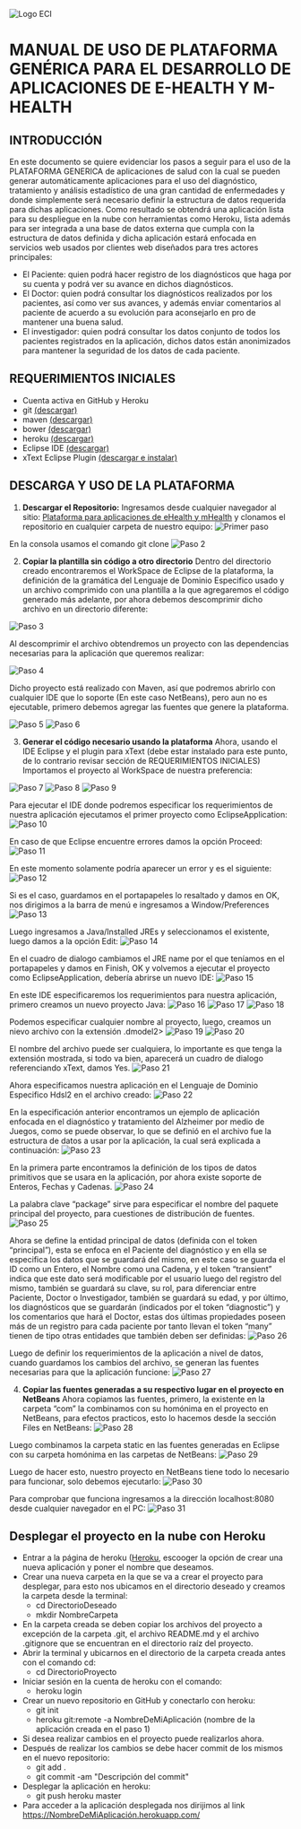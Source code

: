 ![Logo ECI](http://www.escuelaing.edu.co/uploads/descargables/1193_logo_horizontal.jpg)

# **MANUAL DE USO DE PLATAFORMA GENÉRICA PARA EL DESARROLLO DE APLICACIONES DE E-HEALTH Y M-HEALTH**

## **INTRODUCCIÓN**

En este documento se quiere evidenciar los pasos a seguir para el uso de la PLATAFORMA GENERICA de aplicaciones de salud con la cual se pueden generar automáticamente aplicaciones para el uso del diagnóstico, tratamiento y análisis estadístico de una gran cantidad de enfermedades y donde simplemente será necesario definir la estructura de datos requerida para dichas aplicaciones. Como resultado se obtendrá una aplicación lista para su despliegue en la nube con herramientas como Heroku, lista además para ser integrada a una base de datos externa que cumpla con la estructura de datos definida y dicha aplicación estará enfocada en servicios web usados por clientes web diseñados para tres actores principales:
* El Paciente: quien podrá hacer registro de los diagnósticos que haga por su cuenta y podrá ver su avance en dichos diagnósticos.
* El Doctor: quien podrá consultar los diagnósticos realizados por los pacientes, así como ver sus avances, y además enviar comentarios al paciente de acuerdo a su evolución para aconsejarlo en pro de mantener una buena salud.
* El investigador: quien podrá consultar los datos conjunto de todos los pacientes registrados en la aplicación, dichos datos están anonimizados para mantener la seguridad de los datos de cada paciente.

## **REQUERIMIENTOS INICIALES**

* Cuenta activa en GitHub y Heroku
* git [(descargar)](https://git-scm.com/downloads)
* maven [(descargar)](https://maven.apache.org/download.cgi)
* bower [(descargar)](https://bower.io/#install-bower)
* heroku [(descargar)](https://devcenter.heroku.com/articles/heroku-cli)
* Eclipse IDE [ (descargar)](https://www.eclipse.org/downloads/)
* xText Eclipse Plugin [(descargar e instalar)](https://eclipse.org/Xtext/download.html)

## **DESCARGA Y USO DE LA PLATAFORMA**

1. **Descargar el Repositorio:**
Ingresamos desde cualquier navegador al sitio: [Plataforma para aplicaciones de eHealth y mHealth](https://github.com/PipeRojas/CodeGeneratorHealthFramework) y clonamos el repositorio en cualquier carpeta de nuestro equipo:
![Primer paso](https://github.com/AlejandraZamora/HealthImages/blob/master/imagenes/1.png)

En la consola usamos el comando git clone <Link al Repositorio>
![Paso 2](https://github.com/AlejandraZamora/HealthImages/blob/master/imagenes/2.png)

2. **Copiar la plantilla sin código a otro directorio**
Dentro del directorio creado encontraremos el WorkSpace de Eclipse de la plataforma, la definición de la gramática del Lenguaje de Dominio Especifico usado y un archivo comprimido con una plantilla a la que agregaremos el código generado más adelante, por ahora debemos descomprimir dicho archivo en un directorio diferente:

![Paso 3](https://github.com/AlejandraZamora/HealthImages/blob/master/imagenes/3.png)

Al descomprimir el archivo obtendremos un proyecto con las dependencias necesarias para la aplicación que queremos realizar:

![Paso 4](https://github.com/AlejandraZamora/HealthImages/blob/master/imagenes/4.png)

Dicho proyecto está realizado con Maven, así que podremos abrirlo con cualquier IDE que lo soporte (En este caso NetBeans), pero aun no es ejecutable, primero debemos agregar las fuentes que genere la plataforma.

![Paso 5](https://github.com/AlejandraZamora/HealthImages/blob/master/imagenes/5.png)
![Paso 6](https://github.com/AlejandraZamora/HealthImages/blob/master/imagenes/6.png)

3. **Generar el código necesario usando la plataforma**
Ahora, usando el IDE Eclipse y el plugin para xText (debe estar instalado para este punto, de lo contrario revisar sección de REQUERIMIENTOS INICIALES)
Importamos el proyecto al WorkSpace de nuestra preferencia:

![Paso 7](https://github.com/AlejandraZamora/HealthImages/blob/master/imagenes/7.png)
![Paso 8](https://github.com/AlejandraZamora/HealthImages/blob/master/imagenes/8.png)
![Paso 9](https://github.com/AlejandraZamora/HealthImages/blob/master/imagenes/9.png)

Para ejecutar el IDE donde podremos especificar los requerimientos de nuestra aplicación ejecutamos el primer proyecto como EclipseApplication:
![Paso 10](https://github.com/AlejandraZamora/HealthImages/blob/master/imagenes/10.png)

En caso de que Eclipse encuentre errores damos la opción Proceed:
![Paso 11](https://github.com/AlejandraZamora/HealthImages/blob/master/imagenes/11.png)

En este momento solamente podría aparecer un error y es el siguiente:
![Paso 12](https://github.com/AlejandraZamora/HealthImages/blob/master/imagenes/12.png)

Si es el caso, guardamos en el portapapeles lo resaltado y damos en OK, nos dirigimos a la barra de menú e ingresamos a Window/Preferences
![Paso 13](https://github.com/AlejandraZamora/HealthImages/blob/master/imagenes/13.png)

Luego ingresamos a Java/Installed JREs y seleccionamos el existente, luego damos a la opción Edit:
![Paso 14](https://github.com/AlejandraZamora/HealthImages/blob/master/imagenes/14.png)

En el cuadro de dialogo cambiamos el JRE name por el que teníamos en el portapapeles y damos en Finish, OK y volvemos a ejecutar el proyecto como EclipseApplication, debería abrirse un nuevo IDE:
![Paso 15](https://github.com/AlejandraZamora/HealthImages/blob/master/imagenes/15.png)

En este IDE especificaremos los requerimientos para nuestra aplicación, primero creamos un nuevo proyecto Java:
![Paso 16](https://github.com/AlejandraZamora/HealthImages/blob/master/imagenes/16.png)
![Paso 17](https://github.com/AlejandraZamora/HealthImages/blob/master/imagenes/17.png)
![Paso 18](https://github.com/AlejandraZamora/HealthImages/blob/master/imagenes/18.png)

Podemos especificar cualquier nombre al proyecto, luego, creamos un nievo archivo con la extensión .dmodel2>
![Paso 19](https://github.com/AlejandraZamora/HealthImages/blob/master/imagenes/19.png)
![Paso 20](https://github.com/AlejandraZamora/HealthImages/blob/master/imagenes/20.png)

El nombre del archivo puede ser cualquiera, lo importante es que tenga la extensión mostrada, si todo va bien, aparecerá un cuadro de dialogo referenciando xText, damos Yes.
![Paso 21](https://github.com/AlejandraZamora/HealthImages/blob/master/imagenes/21.png)

Ahora especificamos nuestra aplicación en el Lenguaje de Dominio Especifico Hdsl2 en el archivo creado:
![Paso 22](https://github.com/AlejandraZamora/HealthImages/blob/master/imagenes/22.png)

En la especificación anterior encontramos un ejemplo de aplicación enfocada en el diagnóstico y tratamiento del Alzheimer por medio de Juegos, como se puede observar, lo que se definió en el archivo fue la estructura de datos a usar por la aplicación, la cual será explicada a continuación:
![Paso 23](https://github.com/AlejandraZamora/HealthImages/blob/master/imagenes/23.png)

En la primera parte encontramos la definición de los tipos de datos primitivos que se usara en la aplicación, por ahora existe soporte de Enteros, Fechas y Cadenas.
![Paso 24](https://github.com/AlejandraZamora/HealthImages/blob/master/imagenes/24.png)

La palabra clave “package” sirve para especificar el nombre del paquete principal del proyecto, para cuestiones de distribución de fuentes.
![Paso 25](https://github.com/AlejandraZamora/HealthImages/blob/master/imagenes/25.png)

Ahora se define la entidad principal de datos (definida con el token “principal”), esta se enfoca en el Paciente del diagnóstico y en ella se especifica los datos que se guardará del mismo, en este caso se guarda el ID como un Entero, el Nombre como una Cadena, y el token “transient” indica que este dato será modificable por el usuario luego del registro del mismo, también se guardará su clave, su rol, para diferenciar entre Paciente, Doctor o Investigador, también se guardará su edad, y por último, los diagnósticos que se guardarán (indicados por el token “diagnostic”) y los comentarios que hará el Doctor, estas dos últimas propiedades poseen más de un registro para cada paciente por tanto llevan el token “many” tienen de tipo otras entidades que también deben ser definidas:
![Paso 26](https://github.com/AlejandraZamora/HealthImages/blob/master/imagenes/26.png)

Luego de definir los requerimientos de la aplicación a nivel de datos, cuando guardamos los cambios del archivo, se generan las fuentes necesarias para que la aplicación funcione:
![Paso 27](https://github.com/AlejandraZamora/HealthImages/blob/master/imagenes/27.png)

4. **Copiar las fuentes generadas a su respectivo lugar en el proyecto en NetBeans**
Ahora copiamos las fuentes, primero, la existente en la carpeta “com” la combinamos con su homónima en el proyecto en NetBeans, para efectos practicos, esto lo hacemos desde la sección Files en NetBeans:
![Paso 28](https://github.com/AlejandraZamora/HealthImages/blob/master/imagenes/28.png)

Luego combinamos la carpeta static en las fuentes generadas en Eclipse con su carpeta homónima en las carpetas de NetBeans:
![Paso 29](https://github.com/AlejandraZamora/HealthImages/blob/master/imagenes/29.png)

Luego de hacer esto, nuestro proyecto en NetBeans tiene todo lo necesario para funcionar, solo debemos ejecutarlo:
![Paso 30](https://github.com/AlejandraZamora/HealthImages/blob/master/imagenes/30.png)

Para comprobar que funciona ingresamos a la dirección localhost:8080 desde cualquier navegador en el PC:
![Paso 31](https://github.com/AlejandraZamora/HealthImages/blob/master/imagenes/31.png)


## **Desplegar el proyecto en la nube con Heroku**
* Entrar a la página de heroku ([Heroku](https://www.heroku.com/), escooger la opción de crear una nueva aplicación y poner el nombre que deseamos.
* Crear una nueva carpeta en la que se va a crear el proyecto para desplegar, para esto nos ubicamos en el directorio deseado y creamos la carpeta desde la terminal:
    *  cd DirectorioDeseado
    *  mkdir NombreCarpeta
* En la carpeta creada se deben copiar los archivos del proyecto a excepción de la carpeta .git, el archivo README.md y el archivo .gitignore que se encuentran en el directorio raíz del proyecto.
* Abrir la terminal y ubicarnos en el directorio de la carpeta creada antes con el comando cd:
    *  cd DirectorioProyecto
* Iniciar sesión en la cuenta de heroku con el comando:
    *  heroku login
* Crear un nuevo repositorio en GitHub y conectarlo con heroku:
    *  git init
    *  heroku git:remote -a NombreDeMiAplicación (nombre de la aplicación creada en el paso 1)
* Si desea realizar cambios en el proyecto puede realizarlos ahora.
* Después de realizar los cambios se debe hacer commit de los mismos en el nuevo repositorio:
    *  git add .
    *  git commit -am "Descripción del commit"
* Desplegar la aplicación en heroku:
    *  git push heroku master
* Para acceder a la aplicación desplegada nos dirijimos al link https://NombreDeMiAplicación.herokuapp.com/
